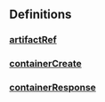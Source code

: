 
<a name="definitions"></a>
## Definitions

<a name="ref-artifactref"></a>
### [artifactRef](definitions/artifactRef.md#artifactref)

<a name="ref-containercreate"></a>
### [containerCreate](definitions/containerCreate.md#containercreate)

<a name="ref-containerresponse"></a>
### [containerResponse](definitions/containerResponse.md#containerresponse)


